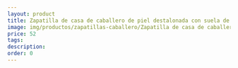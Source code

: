 ```yaml
---
layout: product
title: Zapatilla de casa de caballero de piel destalonada con suela de goma 
image: img/productos/zapatillas-caballero/Zapatilla de casa de caballero de piel destalonada con suela de goma =52.webp
price: 52
tags: 
description: 
order: 0
---
```

